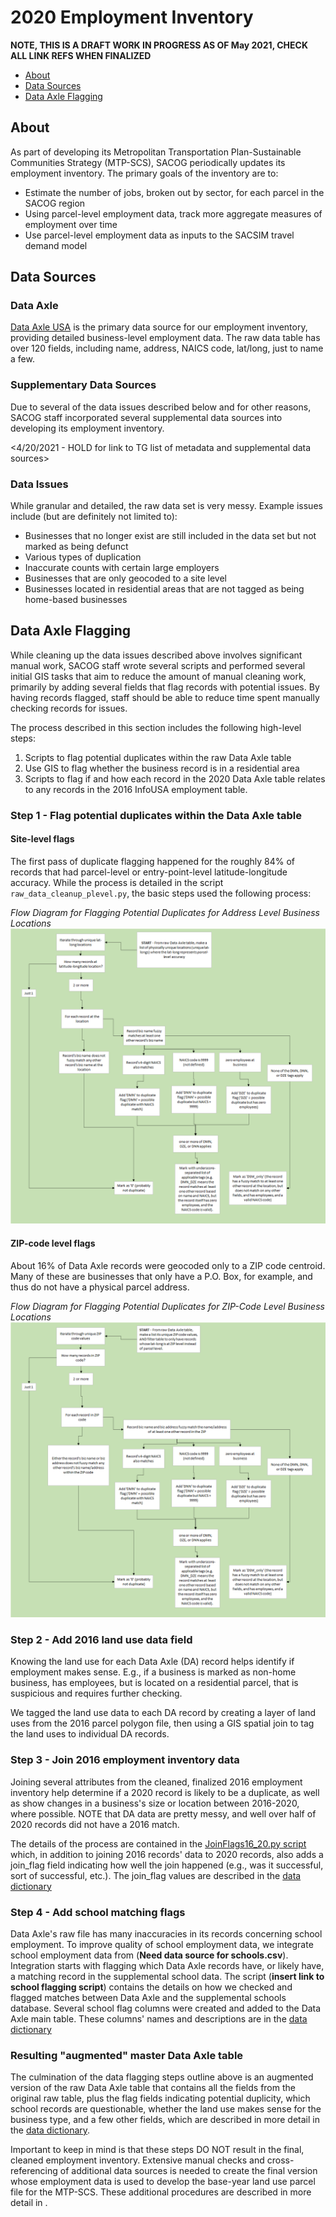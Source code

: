 # 2020 Employment Inventory

**NOTE, THIS IS A DRAFT WORK IN PROGRESS AS OF May 2021, CHECK ALL LINK REFS WHEN FINALIZED**

* [About](#about)
* [Data Sources](#data-sources)
* [Data Axle Flagging](#data-axle-flagging)



## About

As part of developing its Metropolitan Transportation Plan-Sustainable Communities Strategy (MTP-SCS), SACOG periodically updates its employment inventory. The primary goals of the inventory are to:

* Estimate the number of jobs, broken out by sector, for each parcel in the SACOG region
* Using parcel-level employment data, track more aggregate measures of employment over time
* Use parcel-level employment data as inputs to the SACSIM travel demand model





## Data Sources



### Data Axle

[Data Axle USA](https://www.data-axle.com/) is the primary data source for our employment inventory, providing detailed business-level employment data. The raw data table has over 120 fields, including name, address, NAICS code, lat/long, just to name a few.

### Supplementary Data Sources

Due to several of the data issues described below and for other reasons, SACOG staff incorporated several supplemental data sources into developing its employment inventory.

<4/20/2021 - HOLD for link to TG list of metadata and supplemental data sources>

### Data Issues

While granular and detailed, the raw data set is very messy. Example issues include (but are definitely not limited to):

* Businesses that no longer exist are still included in the data set but not marked as being defunct
* Various types of duplication
* Inaccurate counts with certain large employers
* Businesses that are only geocoded to a site level
* Businesses located in residential areas that are not tagged as being home-based businesses

<INCLUDE LINK TO ANY ADDITIONAL INFO THAT TG WRITES FOR SUMMARY ON DATA ISSUES>

## Data Axle Flagging

While cleaning up the data issues described above involves significant manual work, SACOG staff wrote several scripts and performed several initial GIS tasks that aim to reduce the amount of manual cleaning work, primarily by adding several fields that flag records with potential issues. By having records flagged, staff should be able to reduce time spent manually checking records for issues.

The process described in this section includes the following high-level steps:

1. Scripts to flag potential duplicates within the raw Data Axle table
2. Use GIS to flag whether the business record is in a residential area
3. Scripts to flag if and how each record in the 2020 Data Axle table relates to any records in the 2016 InfoUSA employment table.

### Step 1 - Flag potential duplicates within the Data Axle table

#### Site-level flags

The first pass of duplicate flagging happened for the roughly 84% of records that had parcel-level or entry-point-level latitude-longitude accuracy. While the process is detailed in the script `raw_data_cleanup_plevel.py`, the basic steps used the following process:  

*Flow Diagram for Flagging Potential Duplicates for Address Level Business Locations*
<img title='Flagging Potential Duplicates for ZIP-Code Level Business Locations' src="https://github.com/SACOG/emp-inventory/blob/ba3623f0c5e1851f5bd7cb5c5f648deb10c75909/EMP2020/DupeFlagProcess_Parcel.png">  

#### ZIP-code level flags

About 16% of Data Axle records were geocoded only to a ZIP code centroid. Many of these are businesses that only have a P.O. Box, for example, and thus do not have a physical parcel address. 
  

*Flow Diagram for Flagging Potential Duplicates for ZIP-Code Level Business Locations*
<img title='Flagging Potential Duplicates for ZIP-Code Level Business Locations' src="https://github.com/SACOG/emp-inventory/blob/ba3623f0c5e1851f5bd7cb5c5f648deb10c75909/EMP2020/DupeFlagProcess_ZIP.png">

### Step 2 - Add 2016 land use data field

Knowing the land use for each Data Axle (DA) record helps identify if employment makes sense. E.g., if a business is marked as non-home business, has employees, but is located on a residential parcel, that is suspicious and requires further checking.

We tagged the land use data to each DA record by creating a layer of land uses from the 2016 parcel polygon file, then using a GIS spatial join to tag the land uses to individual DA records.

### Step 3 - Join 2016 employment inventory data

Joining several attributes from the cleaned, finalized 2016 employment inventory help determine if a 2020 record is likely to be a duplicate, as well as show changes in a business's size or location between 2016-2020, where possible. NOTE that DA data are pretty messy, and well over half of 2020 records did not have a 2016 match.

The details of the process are contained in the [JoinFlags16_20.py script](https://github.com/SACOG/emp-inventory/blob/dc/improve-2016-fuzzy-tagger/EMP2020/python/JoinFlags16_20.py) which, in addition to joining 2016 records' data to 2020 records, also adds a join_flag field indicating how well the join happened (e.g., was it successful, sort of successful, etc.). The join_flag values are described in the [data dictionary](https://github.com/SACOG/emp-inventory/blob/ba3623f0c5e1851f5bd7cb5c5f648deb10c75909/EMP2020/Data_Dictionary.md)

### Step 4 - Add school matching flags

Data Axle's raw file has many inaccuracies in its records concerning school employment. To improve quality of school employment data, we integrate school employment data from (**Need data source for schools.csv**). Integration starts with flagging which Data Axle records have, or likely have, a matching record in the supplemental school data. The script  (**insert link to school flagging script**) contains the details on how we checked and flagged matches between Data Axle and the supplemental schools database. Several school flag columns were created and added to the Data Axle main table. These columns' names and descriptions are in the [data dictionary](https://github.com/SACOG/emp-inventory/blob/ba3623f0c5e1851f5bd7cb5c5f648deb10c75909/EMP2020/Data_Dictionary.md)

### Resulting "augmented" master Data Axle table

The culmination of the data flagging steps outline above is an augmented version of the raw Data Axle table that contains all the fields from the original raw table, plus the flag fields indicating potential duplicity, which school records are questionable, whether the land use makes sense for the business type, and a few other fields, which are described in more detail in the [data dictionary](https://github.com/SACOG/emp-inventory/blob/ba3623f0c5e1851f5bd7cb5c5f648deb10c75909/EMP2020/Data_Dictionary.md).

Important to keep in mind is that these steps DO NOT result in the final, cleaned employment inventory. Extensive manual checks and cross-referencing of additional data sources is needed to create the final version whose employment data is used to develop the base-year land use parcel file for the MTP-SCS. These additional procedures are described in more detail in <INSERT LINK TO MORE COMPREHENSIVE DOCUMENTATION WHEN AVAILABLE>.

